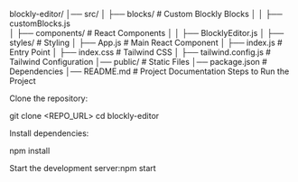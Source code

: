 blockly-editor/
│── src/
│   ├── blocks/              # Custom Blockly Blocks
│   │   ├── customBlocks.js  
│   ├── components/          # React Components
│   │   ├── BlocklyEditor.js
│   ├── styles/              # Styling
│   ├── App.js               # Main React Component
│   ├── index.js             # Entry Point
│   ├── index.css            # Tailwind CSS
│   ├── tailwind.config.js   # Tailwind Configuration
│── public/                  # Static Files
│── package.json             # Dependencies
│── README.md                # Project Documentation
Steps to Run the Project

Clone the repository:

git clone <REPO_URL>
cd blockly-editor

Install dependencies:

npm install

Start the development server:npm start
